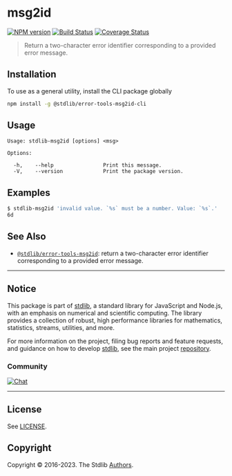 <!--

@license Apache-2.0

Copyright (c) 2022 The Stdlib Authors.

Licensed under the Apache License, Version 2.0 (the "License");
you may not use this file except in compliance with the License.
You may obtain a copy of the License at

   http://www.apache.org/licenses/LICENSE-2.0

Unless required by applicable law or agreed to in writing, software
distributed under the License is distributed on an "AS IS" BASIS,
WITHOUT WARRANTIES OR CONDITIONS OF ANY KIND, either express or implied.
See the License for the specific language governing permissions and
limitations under the License.

-->

# msg2id

[![NPM version][npm-image]][npm-url] [![Build Status][test-image]][test-url] [![Coverage Status][coverage-image]][coverage-url] <!-- [![dependencies][dependencies-image]][dependencies-url] -->

> Return a two-character error identifier corresponding to a provided error message.

<!-- Section to include introductory text. Make sure to keep an empty line after the intro `section` element and another before the `/section` close. -->

<section class="intro">

</section>

<!-- /.intro -->

<!-- Package usage documentation. -->





<!-- Package usage notes. Make sure to keep an empty line after the `section` element and another before the `/section` close. -->



<!-- Package usage examples. -->



<!-- Section for describing a command-line interface. -->



<section class="cli">



<section class="installation">

## Installation

To use as a general utility, install the CLI package globally

```bash
npm install -g @stdlib/error-tools-msg2id-cli
```

</section>
<!-- CLI usage documentation. -->


<section class="usage">

## Usage

```text
Usage: stdlib-msg2id [options] <msg>

Options:

  -h,    --help                Print this message.
  -V,    --version             Print the package version.
```

</section>

<!-- /.usage -->

<!-- CLI usage notes. Make sure to keep an empty line after the `section` element and another before the `/section` close. -->

<section class="notes">

</section>

<!-- /.notes -->

<!-- CLI usage examples. -->

<section class="examples">

## Examples

```bash
$ stdlib-msg2id 'invalid value. `%s` must be a number. Value: `%s`.'
6d
```

</section>

<!-- /.examples -->

</section>

<!-- /.cli -->

<!-- Section to include cited references. If references are included, add a horizontal rule *before* the section. Make sure to keep an empty line after the `section` element and another before the `/section` close. -->

<section class="references">

</section>

<!-- /.references -->

<!-- <license> -->

<!-- </license> -->

<!-- Section for related `stdlib` packages. Do not manually edit this section, as it is automatically populated. -->

<section class="related">

## See Also

-   <span class="package-name">[`@stdlib/error-tools-msg2id`][@stdlib/error-tools-msg2id]</span><span class="delimiter">: </span><span class="description">return a two-character error identifier corresponding to a provided error message.</span>


</section>

<!-- /.related -->

<!-- Section for all links. Make sure to keep an empty line after the `section` element and another before the `/section` close. -->


<section class="main-repo" >

* * *

## Notice

This package is part of [stdlib][stdlib], a standard library for JavaScript and Node.js, with an emphasis on numerical and scientific computing. The library provides a collection of robust, high performance libraries for mathematics, statistics, streams, utilities, and more.

For more information on the project, filing bug reports and feature requests, and guidance on how to develop [stdlib][stdlib], see the main project [repository][stdlib].

### Community

[![Chat][chat-image]][chat-url]

---

## License

See [LICENSE][stdlib-license].


## Copyright

Copyright &copy; 2016-2023. The Stdlib [Authors][stdlib-authors].

</section>

<!-- /.stdlib -->

<!-- Section for all links. Make sure to keep an empty line after the `section` element and another before the `/section` close. -->

<section class="links">

[npm-image]: http://img.shields.io/npm/v/@stdlib/error-tools-msg2id-cli.svg
[npm-url]: https://npmjs.org/package/@stdlib/error-tools-msg2id-cli

[test-image]: https://github.com/stdlib-js/error-tools-msg2id@v0.0.2/actions/workflows/test.yml/badge.svg?branch=v0.0.2
[test-url]: https://github.com/stdlib-js/error-tools-msg2id@v0.0.2/actions/workflows/test.yml?query=branch:v0.0.2

[coverage-image]: https://img.shields.io/codecov/c/github/stdlib-js/error-tools-msg2id@v0.0.2/main.svg
[coverage-url]: https://codecov.io/github/stdlib-js/error-tools-msg2id@v0.0.2?branch=main

<!--

[dependencies-image]: https://img.shields.io/david/stdlib-js/error-tools-msg2id@v0.0.2.svg
[dependencies-url]: https://david-dm.org/stdlib-js/error-tools-msg2id@v0.0.2/main

-->

[chat-image]: https://img.shields.io/gitter/room/stdlib-js/stdlib.svg
[chat-url]: https://app.gitter.im/#/room/#stdlib-js_stdlib:gitter.im

[stdlib]: https://github.com/stdlib-js/stdlib

[stdlib-authors]: https://github.com/stdlib-js/stdlib/graphs/contributors

[cli-section]: https://github.com/stdlib-js/error-tools-msg2id@v0.0.2#cli
[cli-url]: https://github.com/stdlib-js/error-tools-msg2id@v0.0.2/tree/cli
[@stdlib/error-tools-msg2id]: https://github.com/stdlib-js/error-tools-msg2id@v0.0.2/tree/main

[umd]: https://github.com/umdjs/umd
[es-module]: https://developer.mozilla.org/en-US/docs/Web/JavaScript/Guide/Modules

[deno-url]: https://github.com/stdlib-js/error-tools-msg2id@v0.0.2/tree/deno
[umd-url]: https://github.com/stdlib-js/error-tools-msg2id@v0.0.2/tree/umd
[esm-url]: https://github.com/stdlib-js/error-tools-msg2id@v0.0.2/tree/esm
[branches-url]: https://github.com/stdlib-js/error-tools-msg2id@v0.0.2/blob/main/branches.md

[stdlib-license]: https://raw.githubusercontent.com/stdlib-js/error-tools-msg2id@v0.0.2/main/LICENSE

<!-- <related-links> -->

<!-- </related-links> -->

</section>

<!-- /.links -->
